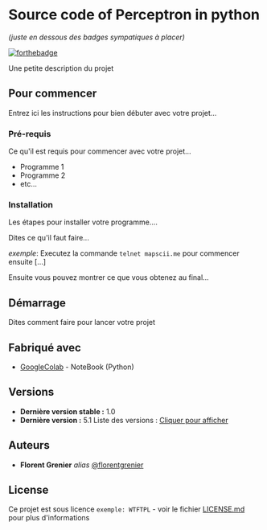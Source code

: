# Source code of Perceptron in python
_(juste en dessous des badges sympatiques à placer)_

[![forthebadge](https://forthebadge.com/images/badges/built-for-python.svg)](https://forthebadge.com)

Une petite description du projet

## Pour commencer

Entrez ici les instructions pour bien débuter avec votre projet...

### Pré-requis

Ce qu'il est requis pour commencer avec votre projet...

- Programme 1
- Programme 2
- etc...

### Installation

Les étapes pour installer votre programme....

Dites ce qu'il faut faire...

_exemple_: Executez la commande ``telnet mapscii.me`` pour commencer ensuite [...]


Ensuite vous pouvez montrer ce que vous obtenez au final...

## Démarrage

Dites comment faire pour lancer votre projet

## Fabriqué avec

* [GoogleColab](https://colab.research.google.com) - NoteBook (Python)

## Versions

* **Dernière version stable :** 1.0
* **Dernière version :** 5.1
Liste des versions : [Cliquer pour afficher](https://github.com/FlorentGrenier/Perceptron-in-python/tags)
## Auteurs

* **Florent Grenier** _alias_ [@florentgrenier](https://github.com/FlorentGrenier)


## License

Ce projet est sous licence ``exemple: WTFTPL`` - voir le fichier [LICENSE.md](LICENSE.md) pour plus d'informations


